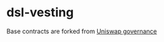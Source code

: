 # dsl-vesting

Base contracts are forked from [Uniswap governance](https://github.com/Uniswap/governance/blob/master/contracts/TreasuryVester.sol)
